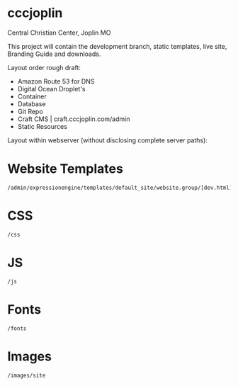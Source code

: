 # cccjoplin
Central Christian Center, Joplin MO

This project will contain the development branch, static templates, live site, Branding Guide and downloads.

Layout order rough draft:

- Amazon Route 53 for DNS
- Digital Ocean Droplet's
- Container
- Database
- Git Repo
- Craft CMS | craft.cccjoplin.com/admin
- Static Resources

Layout within webserver (without disclosing complete server paths):

# Website Templates
	/admin/expressionengine/templates/default_site/website.group/[dev.html]
# CSS
	/css
# JS
	/js
# Fonts
	/fonts
# Images
	/images/site
